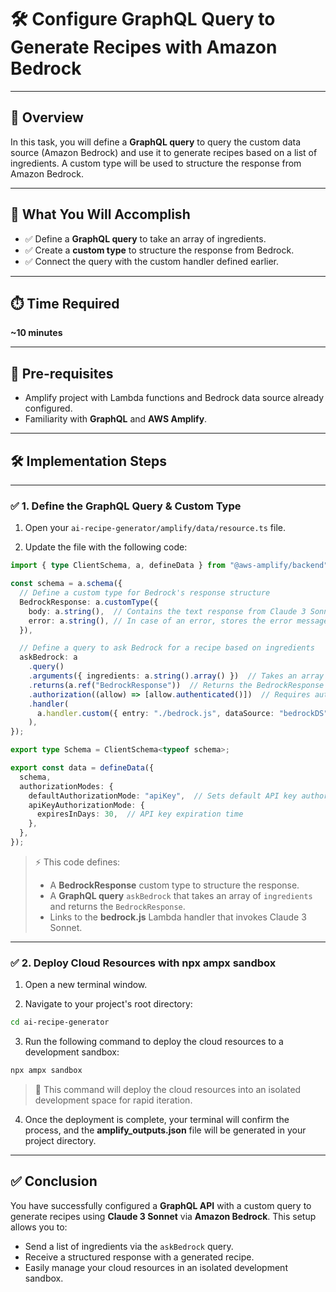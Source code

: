 # 🛠️ **Configure GraphQL Query to Generate Recipes with Amazon Bedrock**

---

## 📝 **Overview**
In this task, you will define a **GraphQL query** to query the custom data source (Amazon Bedrock) and use it to generate recipes based on a list of ingredients. A custom type will be used to structure the response from Amazon Bedrock.

---

## 🎯 **What You Will Accomplish**
- ✅ Define a **GraphQL query** to take an array of ingredients.
- ✅ Create a **custom type** to structure the response from Bedrock.
- ✅ Connect the query with the custom handler defined earlier.

---

## ⏱️ **Time Required**
**~10 minutes**

---

## 🧰 **Pre-requisites**
- Amplify project with Lambda functions and Bedrock data source already configured.
- Familiarity with **GraphQL** and **AWS Amplify**.

---

## 🛠️ **Implementation Steps**

---

### ✅ 1. Define the GraphQL Query & Custom Type

1. Open your `ai-recipe-generator/amplify/data/resource.ts` file.

2. Update the file with the following code:
```ts
import { type ClientSchema, a, defineData } from "@aws-amplify/backend";

const schema = a.schema({
  // Define a custom type for Bedrock's response structure
  BedrockResponse: a.customType({
    body: a.string(),  // Contains the text response from Claude 3 Sonnet
    error: a.string(), // In case of an error, stores the error message
  }),

  // Define a query to ask Bedrock for a recipe based on ingredients
  askBedrock: a
    .query()
    .arguments({ ingredients: a.string().array() })  // Takes an array of ingredients
    .returns(a.ref("BedrockResponse"))  // Returns the BedrockResponse custom type
    .authorization((allow) => [allow.authenticated()])  // Requires authenticated access
    .handler(
      a.handler.custom({ entry: "./bedrock.js", dataSource: "bedrockDS" })  // Links to bedrock.js handler
    ),
});

export type Schema = ClientSchema<typeof schema>;

export const data = defineData({
  schema,
  authorizationModes: {
    defaultAuthorizationMode: "apiKey",  // Sets default API key authorization
    apiKeyAuthorizationMode: {
      expiresInDays: 30,  // API key expiration time
    },
  },
});
```

> ⚡ This code defines:
> - A **BedrockResponse** custom type to structure the response.
> - A **GraphQL query** `askBedrock` that takes an array of `ingredients` and returns the `BedrockResponse`.
> - Links to the **bedrock.js** Lambda handler that invokes Claude 3 Sonnet.

---

### ✅ 2. Deploy Cloud Resources with **npx ampx sandbox**

1. Open a new terminal window.

2. Navigate to your project's root directory:
```bash
cd ai-recipe-generator
```

3. Run the following command to deploy the cloud resources to a development sandbox:
```bash
npx ampx sandbox
```

> 🚀 This command will deploy the cloud resources into an isolated development space for rapid iteration.

4. Once the deployment is complete, your terminal will confirm the process, and the **amplify_outputs.json** file will be generated in your project directory.

---

## ✅ **Conclusion**
You have successfully configured a **GraphQL API** with a custom query to generate recipes using **Claude 3 Sonnet** via **Amazon Bedrock**. This setup allows you to:
- Send a list of ingredients via the `askBedrock` query.
- Receive a structured response with a generated recipe.
- Easily manage your cloud resources in an isolated development sandbox.

